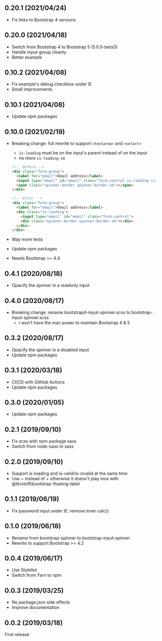 ## 0.20.1 (2021/04/24)

- Fix links to Bootstrap 4 versions

## 0.20.0 (2021/04/18)

- Switch from Bootstrap 4 to Bootstrap 5 (5.0.0-beta3)
- Handle input-group cleanly
- Better example

## 0.10.2 (2021/04/08)

- Fix example's debug checkbox under IE
- Small improvements

## 0.10.1 (2021/04/08)

- Update npm packages

## 0.10.0 (2021/02/19)

- Breaking change: full rewrite to support `<textarea>` and `<select>`

  - `is-loading` must be on the input's parent instead of on the input
  - no more `is-loading-sm`

  ```HTML
  <!-- Before -->
  <div class="form-group">
    <label for="email">Email address</label>
    <input type="email" id="email" class="form-control is-loading is-loading-sm">
    <span class="spinner-border spinner-border-sm"></span>
  </div>

  <!-- After -->
  <div class="form-group">
    <label for="email">Email address</label>
    <div class="is-loading">
      <input type="email" id="email" class="form-control">
      <div class="spinner-border spinner-border-sm"></div>
    </div>
  </div>
  ```

- Way more tests
- Update npm packages
- Needs Bootstrap >= 4.4

## 0.4.1 (2020/08/18)

- Opacify the spinner in a readonly input

## 0.4.0 (2020/08/17)

- Breaking change: rename bootstrap4-input-spinner.scss to bootstrap-input-spinner.scss
  - I won't have the man power to maintain Bootstrap 4 & 5

## 0.3.2 (2020/08/17)

- Opacify the spinner in a disabled input
- Update npm packages

## 0.3.1 (2020/03/18)

- CI/CD with GitHub Actions
- Update npm packages

## 0.3.0 (2020/01/05)

- Update npm packages

## 0.2.1 (2019/09/10)

- Fix scss with npm package sass
- Switch from node-sass to sass

## 0.2.0 (2019/09/10)

- Support is-loading and is-valid/is-invalid at the same time
- Use ~ instead of + otherwise it doesn't play nice with @tkrotoff/bootstrap-floating-label

## 0.1.1 (2019/06/19)

- Fix password input under IE: remove inner calc()

## 0.1.0 (2019/06/18)

- Rename from bootstrap-spinner to bootstrap-input-spinner
- Rewrite to support Bootstrap >= 4.2

## 0.0.4 (2019/06/17)

- Use Stylelint
- Switch from Yarn to npm

## 0.0.3 (2019/03/25)

- No package.json side effects
- Improve documentation

## 0.0.2 (2019/03/18)

First release
